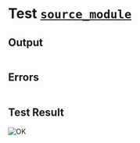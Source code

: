 # Test [`source_module`](../doc/tests/statement_usage.md#L24)

## Output

```,plain
```

## Errors

```,plain
```

## Test Result

![OK](../doc/tests/.test/source_module.png)
